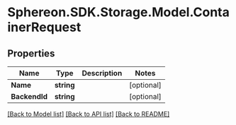 # Sphereon.SDK.Storage.Model.ContainerRequest
## Properties

Name | Type | Description | Notes
------------ | ------------- | ------------- | -------------
**Name** | **string** |  | [optional] 
**BackendId** | **string** |  | [optional] 

[[Back to Model list]](../README.md#documentation-for-models) [[Back to API list]](../README.md#documentation-for-api-endpoints) [[Back to README]](../README.md)

